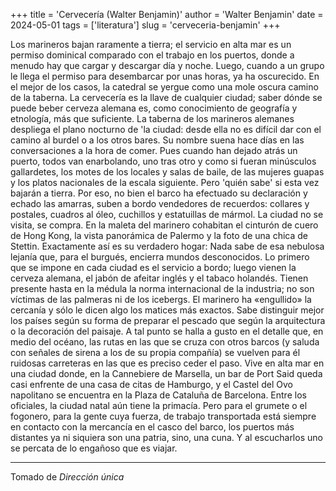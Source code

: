 +++
title = 'Cervecería (Walter Benjamin)'
author = 'Walter Benjamin'
date = 2024-05-01
tags = ['literatura']
slug = 'cerveceria-benjamin'
+++

Los marineros bajan raramente a tierra; el servicio en alta mar es un permiso dominical comparado con el trabajo en los puertos, donde a menudo hay que cargar y descargar día y noche. Luego, cuando a un grupo le llega el permiso para desembarcar por unas horas, ya ha oscurecido. En el mejor de los casos, la catedral se yergue como una mole oscura camino de la taberna. La cervecería es la llave de cualquier ciudad; saber dónde se puede beber cerveza alemana es, como conocimiento de geografía y etnología, más que suficiente. La taberna de los marineros alemanes despliega el plano nocturno de 'la ciudad: desde ella no es difícil dar con el camino al burdel o a los otros bares. Su nombre suena hace días en las conversaciones a la hora de comer. Pues cuando han dejado atrás un puerto, todos van enarbolando, uno tras otro y como si fueran minúsculos gallardetes, los motes de los locales y salas de baile, de las mujeres guapas y los platos nacionales de la escala siguiente. Pero 'quién sabe' si esta vez bajarán a tierra. Por eso, no bien el barco ha efectuado su declaración y echado las amarras, suben a bordo vendedores de recuerdos: collares y postales, cuadros al óleo, cuchillos y estatuillas de mármol. La ciudad no se visita, se compra. En la maleta del marinero cohabitan el cinturón de cuero de Hong Kong, la vista panorámica de Palermo y la foto de una chica de Stettin. Exactamente así es su verdadero hogar: Nada sabe de esa nebulosa lejanía que, para el burgués, encierra mundos desconocidos. Lo primero que se impone en cada ciudad es el servicio a bordo; luego vienen la cerveza alemana, el jabón de afeitar inglés y el tabaco holandés. Tienen presente hasta en la médula la norma internacional de la industria; no son víctimas de las palmeras ni de los icebergs. El marinero ha «engullido» la cercanía y sólo le dicen algo los matices más exactos. Sabe distinguir mejor los países según su forma de preparar el pescado que según la arquitectura o la decoración del paisaje. A tal punto se halla a gusto en el detalle que, en medio del océano, las rutas en las que se cruza con otros barcos (y saluda con señales de sirena a los de su propia compañía) se vuelven para él ruidosas carreteras en las que es preciso ceder el paso. Vive en alta mar en una ciudad donde, en la Cannebiere de Marsella, un bar de Port Said queda casi enfrente de una casa de citas de Hamburgo, y el Castel del Ovo napolitano se encuentra en la Plaza de Cataluña de Barcelona. Entre los oficiales, la ciudad natal aún tiene la primacía. Pero para el grumete o el fogonero, para la gente cuya fuerza, de trabajo transportada está siempre en contacto con la mercancía en el casco del barco, los puertos más distantes ya ni siquiera son una patria, sino, una cuna. Y al escucharlos uno se percata de lo engañoso que es viajar.

---

Tomado de *Dirección única*
